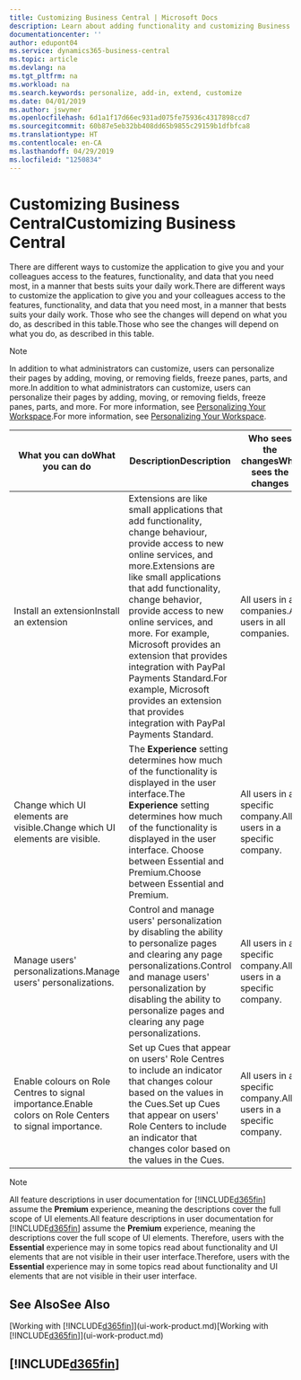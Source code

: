 ```yaml
---
title: Customizing Business Central | Microsoft Docs
description: Learn about adding functionality and customizing Business Central.
documentationcenter: ''
author: edupont04
ms.service: dynamics365-business-central
ms.topic: article
ms.devlang: na
ms.tgt_pltfrm: na
ms.workload: na
ms.search.keywords: personalize, add-in, extend, customize
ms.date: 04/01/2019
ms.author: jswymer
ms.openlocfilehash: 6d1a1f17d66ec931ad075fe75936c4317898ccd7
ms.sourcegitcommit: 60b87e5eb32bb408dd65b9855c29159b1dfbfca8
ms.translationtype: HT
ms.contentlocale: en-CA
ms.lasthandoff: 04/29/2019
ms.locfileid: "1250834"
---
```

# <a name="customizing-business-central"></a><span data-ttu-id="91b86-103">Customizing Business Central</span><span class="sxs-lookup"><span data-stu-id="91b86-103">Customizing Business Central</span></span>
<span data-ttu-id="91b86-104">There are different ways to customize the application to give you and your colleagues access to the features, functionality, and data that you need most, in a manner that bests suits your daily work.</span><span class="sxs-lookup"><span data-stu-id="91b86-104">There are different ways to customize the application to give you and your colleagues access to the features, functionality, and data that you need most, in a manner that bests suits your daily work.</span></span> <span data-ttu-id="91b86-105">Those who see the changes will depend on what you do, as described in this table.</span><span class="sxs-lookup"><span data-stu-id="91b86-105">Those who see the changes will depend on what you do, as described in this table.</span></span>

> [!NOTE]
> <span data-ttu-id="91b86-106">In addition to what administrators can customize, users can personalize their pages by adding, moving, or removing fields, freeze panes, parts, and more.</span><span class="sxs-lookup"><span data-stu-id="91b86-106">In addition to what administrators can customize, users can personalize their pages by adding, moving, or removing fields, freeze panes, parts, and more.</span></span> <span data-ttu-id="91b86-107">For more information, see [Personalizing Your Workspace](ui-personalization-user.md).</span><span class="sxs-lookup"><span data-stu-id="91b86-107">For more information, see [Personalizing Your Workspace](ui-personalization-user.md).</span></span>

| <span data-ttu-id="91b86-108">What you can do</span><span class="sxs-lookup"><span data-stu-id="91b86-108">What you can do</span></span>    |  <span data-ttu-id="91b86-109">Description</span><span class="sxs-lookup"><span data-stu-id="91b86-109">Description</span></span>  |  <span data-ttu-id="91b86-110">Who sees the changes</span><span class="sxs-lookup"><span data-stu-id="91b86-110">Who sees the changes</span></span>  |  <span data-ttu-id="91b86-111">More information</span><span class="sxs-lookup"><span data-stu-id="91b86-111">More information</span></span>  |
|-----|---------------|---------|-------|
|<span data-ttu-id="91b86-112">Install an extension</span><span class="sxs-lookup"><span data-stu-id="91b86-112">Install an extension</span></span>|<span data-ttu-id="91b86-113">Extensions are like small applications that add functionality, change behaviour, provide access to new online services, and more.</span><span class="sxs-lookup"><span data-stu-id="91b86-113">Extensions are like small applications that add functionality, change behavior, provide access to new online services, and more.</span></span> <span data-ttu-id="91b86-114">For example, Microsoft provides an extension that provides integration with PayPal Payments Standard.</span><span class="sxs-lookup"><span data-stu-id="91b86-114">For example, Microsoft provides an extension that provides integration with PayPal Payments Standard.</span></span>|<span data-ttu-id="91b86-115">All users in all companies.</span><span class="sxs-lookup"><span data-stu-id="91b86-115">All users in all companies.</span></span>|[<span data-ttu-id="91b86-116">Customizing Using Extensions</span><span class="sxs-lookup"><span data-stu-id="91b86-116">Customizing Using Extensions</span></span>](ui-extensions.md)|
|<span data-ttu-id="91b86-117">Change which UI elements are visible.</span><span class="sxs-lookup"><span data-stu-id="91b86-117">Change which UI elements are visible.</span></span>|<span data-ttu-id="91b86-118">The **Experience** setting determines how much of the functionality is displayed in the user interface.</span><span class="sxs-lookup"><span data-stu-id="91b86-118">The **Experience** setting determines how much of the functionality is displayed in the user interface.</span></span> <span data-ttu-id="91b86-119">Choose between Essential and Premium.</span><span class="sxs-lookup"><span data-stu-id="91b86-119">Choose between Essential and Premium.</span></span>|<span data-ttu-id="91b86-120">All users in a specific company.</span><span class="sxs-lookup"><span data-stu-id="91b86-120">All users in a specific company.</span></span>|[<span data-ttu-id="91b86-121">Changing Which Features are Displayed</span><span class="sxs-lookup"><span data-stu-id="91b86-121">Changing Which Features are Displayed</span></span>](ui-experiences.md)|
|<span data-ttu-id="91b86-122">Manage users' personalizations.</span><span class="sxs-lookup"><span data-stu-id="91b86-122">Manage users' personalizations.</span></span>|<span data-ttu-id="91b86-123">Control and manage users' personalization by disabling the ability to personalize pages and clearing any page personalizations.</span><span class="sxs-lookup"><span data-stu-id="91b86-123">Control and manage users' personalization by disabling the ability to personalize pages and clearing any page personalizations.</span></span>|<span data-ttu-id="91b86-124">All users in a specific company.</span><span class="sxs-lookup"><span data-stu-id="91b86-124">All users in a specific company.</span></span>|[<span data-ttu-id="91b86-125">Managing Personalization as an Administrator</span><span class="sxs-lookup"><span data-stu-id="91b86-125">Managing Personalization as an Administrator</span></span>](ui-personalization-manage.md)|
|<span data-ttu-id="91b86-126">Enable colours on Role Centres to signal importance.</span><span class="sxs-lookup"><span data-stu-id="91b86-126">Enable colors on Role Centers to signal importance.</span></span>|<span data-ttu-id="91b86-127">Set up Cues that appear on users' Role Centres to include an indicator that changes colour based on the values in the Cues.</span><span class="sxs-lookup"><span data-stu-id="91b86-127">Set up Cues that appear on users' Role Centers to include an indicator that changes color based on the values in the Cues.</span></span>|<span data-ttu-id="91b86-128">All users in a specific company.</span><span class="sxs-lookup"><span data-stu-id="91b86-128">All users in a specific company.</span></span>|[<span data-ttu-id="91b86-129">Setting Up a Coloured Indicator on Cues</span><span class="sxs-lookup"><span data-stu-id="91b86-129">Setting Up a Colored Indicator on Cues</span></span>](admin-how-set-up-colored-indicator-on-cues.md)|

> [!NOTE]
> <span data-ttu-id="91b86-130">All feature descriptions in user documentation for [!INCLUDE[d365fin](includes/d365fin_md.md)] assume the **Premium** experience, meaning the descriptions cover the full scope of UI elements.</span><span class="sxs-lookup"><span data-stu-id="91b86-130">All feature descriptions in user documentation for [!INCLUDE[d365fin](includes/d365fin_md.md)] assume the **Premium** experience, meaning the descriptions cover the full scope of UI elements.</span></span> <span data-ttu-id="91b86-131">Therefore, users with the **Essential** experience may in some topics read about functionality and UI elements that are not visible in their user interface.</span><span class="sxs-lookup"><span data-stu-id="91b86-131">Therefore, users with the **Essential** experience may in some topics read about functionality and UI elements that are not visible in their user interface.</span></span>

## <a name="see-also"></a><span data-ttu-id="91b86-132">See Also</span><span class="sxs-lookup"><span data-stu-id="91b86-132">See Also</span></span>
<span data-ttu-id="91b86-133">[Working with [!INCLUDE[d365fin](includes/d365fin_md.md)]](ui-work-product.md)</span><span class="sxs-lookup"><span data-stu-id="91b86-133">[Working with [!INCLUDE[d365fin](includes/d365fin_md.md)]](ui-work-product.md)</span></span>  

## [!INCLUDE[d365fin](includes/free_trial_md.md)]  
